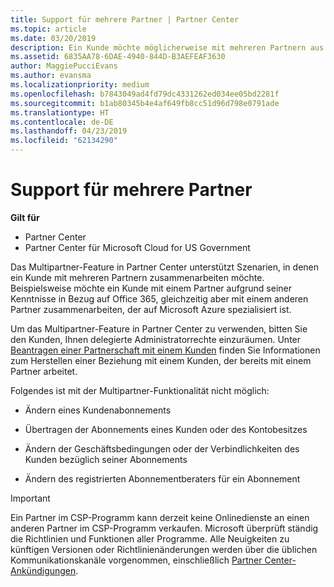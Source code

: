 ```yaml
---
title: Support für mehrere Partner | Partner Center
ms.topic: article
ms.date: 03/20/2019
description: Ein Kunde möchte möglicherweise mit mehreren Partnern aus dem Cloud Solution Provider-Programm zusammenarbeiten, die sich auf unterschiedliche Dienste spezialisiert haben.
ms.assetid: 6835AA78-6DAE-4940-844D-B3AEFEAF3630
author: MaggiePucciEvans
ms.author: evansma
ms.localizationpriority: medium
ms.openlocfilehash: b7843049ad4fd79dc4331262ed034ee05bd2281f
ms.sourcegitcommit: b1ab80345b4e4af649fb8cc51d96d798e0791ade
ms.translationtype: HT
ms.contentlocale: de-DE
ms.lasthandoff: 04/23/2019
ms.locfileid: "62134290"
---
```

# <a name="multi-partner-support"></a>Support für mehrere Partner

**Gilt für**

-  Partner Center
-  Partner Center für Microsoft Cloud for US Government

Das Multipartner-Feature in Partner Center unterstützt Szenarien, in denen ein Kunde mit mehreren Partnern zusammenarbeiten möchte. Beispielsweise möchte ein Kunde mit einem Partner aufgrund seiner Kenntnisse in Bezug auf Office 365, gleichzeitig aber mit einem anderen Partner zusammenarbeiten, der auf Microsoft Azure spezialisiert ist.

Um das Multipartner-Feature in Partner Center zu verwenden, bitten Sie den Kunden, Ihnen delegierte Administratorrechte einzuräumen. Unter [Beantragen einer Partnerschaft mit einem Kunden](request-a-relationship-with-a-customer.md) finden Sie Informationen zum Herstellen einer Beziehung mit einem Kunden, der bereits mit einem Partner arbeitet.

Folgendes ist mit der Multipartner-Funktionalität nicht möglich:

- Ändern eines Kundenabonnements

- Übertragen der Abonnements eines Kunden oder des Kontobesitzes

- Ändern der Geschäftsbedingungen oder der Verbindlichkeiten des Kunden bezüglich seiner Abonnements

- Ändern des registrierten Abonnementberaters für ein Abonnement

> [!IMPORTANT]  
> Ein Partner im CSP-Programm kann derzeit keine Onlinedienste an einen anderen Partner im CSP-Programm verkaufen. Microsoft überprüft ständig die Richtlinien und Funktionen aller Programme. Alle Neuigkeiten zu künftigen Versionen oder Richtlinienänderungen werden über die üblichen Kommunikationskanäle vorgenommen, einschließlich [Partner Center-Ankündigungen](https://partner.microsoft.com/en-us/pcv/announcements).